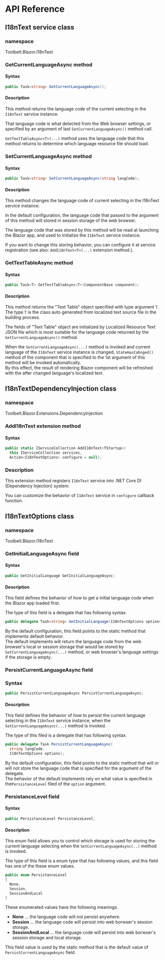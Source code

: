 ﻿# API Reference

## I18nText service class

### namespace

Toolbelt.Blazor.I18nText


### GetCurrentLanguageAsync method

#### Syntax

```csharp
public Task<string> GetCurrentLanguageAsync();
```

#### Description

This method returns the language code of the current selecting in the `I18nText` service instance.

That language code is what detected from the Web browser settings, or specified by an argument of last `SetCurrentLanguageAsync()` method call.

`GetTextTableAsync<T>(...)` method uses the language code that this method returns to determine which language resource file should load.

### SetCurrentLanguageAsync method

#### Syntax

```csharp
public Task<string> SetCurrentLanguageAsync(string langCode);
```

#### Description

This method changes the language code of current selecting in the I18nText service instance.

In the default configuration, the language code that passed to the argument of this method will stored in session storage of the web browser. 

The language code that was stored by this method will be read at launching the Blazor app, and used to initialize the `I18nText` service instance.

If you want to change this storing behavior, you can configure it at service registration (see also: `AddI18nText<T>(...)` extension method.).

### GetTextTableAsync method

#### Syntax

```csharp
public Task<T> GetTextTableAsync<T>(ComponentBase component);
```

#### Description


This method returns the "Text Table" object specified with type argument `T`.
The type `T` is the class auto generated from localized text source file in the building process.

The fields of "Text Table" object are initialized by Localized Resource Text JSON file which is most suitable for the language code returned by the `GetCurrentLanguageAsync()` method.

When the `SetCurrentLanguageAsync(...)` method is invoked and current language of the `I18nText` service instance is changed, `StateHasCahnged()` method of the component that is specified to the 1st argument of this method will be invoked automatically.  
By this effect, the result of rendering Blazor component will be refreshed with the after changed language's localized text.

## I18nTextDependencyInjection class

### namespace

Toolbelt.Blazor.Extensions.DependencyInjection

### AddI18nText extension method

#### Syntax

```csharp
public static IServiceCollection AddI18nText<TStartup>(
  this IServiceCollection services,
  Action<I18nTextOptions> configure = null);
```

### Description

This extension method registers `I18nText` service into .NET Core DI (Dependency Injection) system.

You can customize the behavior of `I18nText` service in `configure` callback function.

## I18nTextOptions class

### namespace

Toolbelt.Blazor.I18nText

### GetInitialLanguageAsync field

#### Syntax

```csharp
public GetInitialLanguage GetInitialLanguageAsync;
```

#### Description

This field defines the behavior of how to get a initial language code when the Blazor app loaded first.

The type of this field is a delegate that has following syntax.

```csharp
public delegate Task<string> GetInitialLanguage(I18nTextOptions options);
```

By the default configuration, this field points to the static method that implements default behavior.  
The default implements will return the language code from the web browser's local or session storage that would be stored by `SetCurrentLanguageAsync(...)` method, or web browser's language settings if the storage is empty.

### PersistCurrentLanguageAsync field

### Syntax

```csharp
public PersistCurrentLanguageAsync PersistCurrentLanguageAsync;
```

#### Description

This field defines the behavior of how to persist the current language selecting in the `I18nText` service instance, when the `SetCurrentLanguageAsync(...)` method is invoked.

The type of this filed is a delegate that has following syntax.

```csharp
public delegate Task PersistCurrentLanguageAsync(
  string langCode,
  I18nTextOptions options);
```

By the default configuration, this field points to the static method that will or will not store the language code that is specified for the argument of the delegate.  
The behavior of the default implements rely on what value is specified in the`PersistanceLevel` filed of the `option` argument.

### PersistanceLevel field

#### Syntax

```csharp
public PersistanceLevel PersistanceLevel;
```

#### Description

This enum field allows you to control which storage is used for storing the current language selecting when the `SetCurrentLanguageAsync(..)` method is invoked.

The type of this field is a enum type that has following values, and this field has one of the these enum values.

```csharp
public enum PersistanceLevel
{
  None,
  Session,
  SessionAndLocal
}
```

These enumerated values ​​have the following meanings.

- **None** ... the language code will not persist anywhere.
- **Session** ... the language code will persist into web borwser's session storage.
- **SessionAndLocal** ... the language code will persist into web borwser's session storage and local storage.

This field value is used by the static method that is the default value of `PersistCurrentLanguageAsync` field.